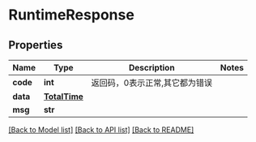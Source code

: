 # RuntimeResponse

## Properties
Name | Type | Description | Notes
------------ | ------------- | ------------- | -------------
**code** | **int** | 返回码，0表示正常,其它都为错误 | 
**data** | [**TotalTime**](TotalTime.md) |  | 
**msg** | **str** |  | 

[[Back to Model list]](../README.md#documentation-for-models) [[Back to API list]](../README.md#documentation-for-api-endpoints) [[Back to README]](../README.md)



